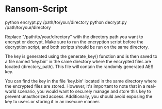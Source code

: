 # Ransom-Script

python encrypt.py /path/to/your/directory
python decrypt.py /path/to/your/directory

Replace "/path/to/your/directory" with the directory path you want to encrypt or decrypt. Make sure to run the encryption script before the decryption script, and both scripts should be run on the same directory.

The key is generated using the generate_key() function and is then saved to a file named 'key.bin' in the same directory where the encrypted files are located (directory_path). This file will contain the randomly generated AES key.

You can find the key in the file 'key.bin' located in the same directory where the encrypted files are stored. However, it's important to note that in a real-world scenario, you would want to securely manage and store this key to prevent unauthorized access. Additionally, you should avoid exposing the key to users or storing it in an insecure manner.

